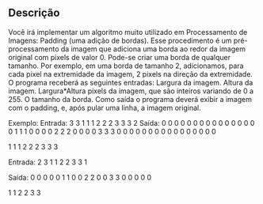 ## Descrição
Você irá implementar um algoritmo muito utilizado em Processamento de Imagens: Padding (uma adição de bordas).
Esse procedimento é um pré-processamento da imagem que adiciona uma borda ao redor da imagem original com pixels de valor 0.
Pode-se criar uma borda de qualquer tamanho. Por exemplo, em uma borda de tamanho 2, adicionamos, para cada pixel na extremidade da imagem, 2 pixels na direção da extremidade.
O programa receberá as seguintes entradas:
Largura da imagem.
Altura da imagem.
Largura*Altura pixels da imagem, que são inteiros variando de 0 a 255.
O tamanho da borda.
Como saída o programa deverá exibir a imagem com o padding, e, após pular uma linha, a imagem original.

Exemplo:
Entrada:
3
3
1 1 1
2 2 2
3 3 3
2
Saída:
0 0 0 0 0 0 0
0 0 0 0 0 0 0
0 0 1 1 1 0 0
0 0 2 2 2 0 0
0 0 3 3 3 0 0
0 0 0 0 0 0 0
0 0 0 0 0 0 0

1 1 1
2 2 2
3 3 3

Entrada:
2
3
1 1
2 2
3 3
1

Saída:
0 0 0 0
0 1 1 0
0 2 2 0
0 3 3 0
0 0 0 0

1 1
2 2
3 3  
